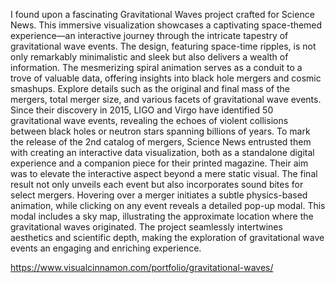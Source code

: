 I found upon a fascinating Gravitational Waves project crafted for Science News. 
This immersive visualization showcases a captivating space-themed experience—an interactive journey through the intricate tapestry of gravitational wave events. 
The design, featuring space-time ripples, is not only remarkably minimalistic and sleek but also delivers a wealth of information.
The mesmerizing spiral animation serves as a conduit to a trove of valuable data, offering insights into black hole mergers and cosmic smashups. 
Explore details such as the original and final mass of the mergers, total merger size, and various facets of gravitational wave events.
Since their discovery in 2015, LIGO and Virgo have identified 50 gravitational wave events, revealing the echoes of violent collisions between black holes or neutron stars spanning billions of years.
To mark the release of the 2nd catalog of mergers, Science News entrusted them with creating an interactive data visualization, both as a standalone digital experience and a companion piece for their printed magazine.
Their aim was to elevate the interactive aspect beyond a mere static visual. The final result not only unveils each event but also incorporates sound bites for select mergers. 
Hovering over a merger initiates a subtle physics-based animation, while clicking on any event reveals a detailed pop-up modal. This modal includes a sky map, illustrating the approximate location where the gravitational waves originated. 
The project seamlessly intertwines aesthetics and scientific depth, making the exploration of gravitational wave events an engaging and enriching experience.

https://www.visualcinnamon.com/portfolio/gravitational-waves/
